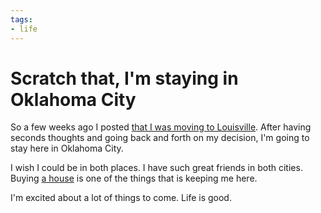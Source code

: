 ```yaml
---
tags:
- life
---
```


# Scratch that, I'm staying in Oklahoma City

So a few weeks ago I posted [that I was moving to Louisville](http://samsoff.es/post/moving-to-louisville). After having seconds thoughts and going back and forth on my decision, I'm going to stay here in Oklahoma City.

I wish I could be in both places. I have such great friends in both cities. Buying [a house](http://www.flickr.com/photos/samsoffes/sets/72157616644807946/) is one of the things that is keeping me here.

I'm excited about a lot of things to come. Life is good.
